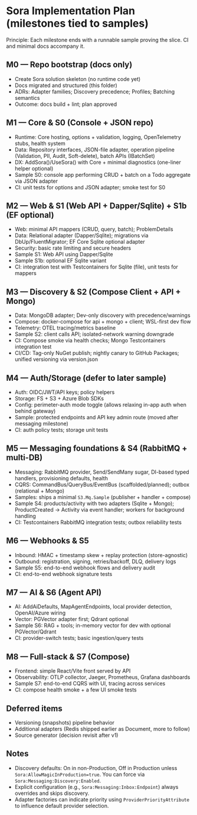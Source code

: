 # Sora Implementation Plan (milestones tied to samples)

Principle: Each milestone ends with a runnable sample proving the slice. CI and minimal docs accompany it.

## M0 — Repo bootstrap (docs only)
- Create Sora solution skeleton (no runtime code yet)
- Docs migrated and structured (this folder)
- ADRs: Adapter families; Discovery precedence; Profiles; Batching semantics
- Outcome: docs build + lint; plan approved

## M1 — Core & S0 (Console + JSON repo)
- Runtime: Core hosting, options + validation, logging, OpenTelemetry stubs, health system
- Data: Repository interfaces, JSON-file adapter, operation pipeline (Validation, PII, Audit, Soft-delete), batch APIs (IBatchSet)
- DX: AddSora()/UseSora() with Core + minimal diagnostics (one-liner helper optional)
- Sample S0: console app performing CRUD + batch on a Todo aggregate via JSON adapter
- CI: unit tests for options and JSON adapter; smoke test for S0

## M2 — Web & S1 (Web API + Dapper/Sqlite) + S1b (EF optional)
- Web: minimal API mappers (CRUD, query, batch); ProblemDetails
- Data: Relational adapter (Dapper/Sqlite); migrations via DbUp/FluentMigrator; EF Core Sqlite optional adapter
- Security: basic rate limiting and secure headers
- Sample S1: Web API using Dapper/Sqlite
- Sample S1b: optional EF Sqlite variant
- CI: integration test with Testcontainers for Sqlite (file), unit tests for mappers

## M3 — Discovery & S2 (Compose Client + API + Mongo)
- Data: MongoDB adapter; Dev-only discovery with precedence/warnings
- Compose: docker-compose for api + mongo + client; WSL-first dev flow
- Telemetry: OTEL tracing/metrics baseline
- Sample S2: client calls API; isolated-network warning downgrade
- CI: Compose smoke via health checks; Mongo Testcontainers integration test
 - CI/CD: Tag-only NuGet publish; nightly canary to GitHub Packages; unified versioning via version.json

## M4 — Auth/Storage (defer to later sample)
- Auth: OIDC/JWT/API keys; policy helpers
- Storage: FS + S3 + Azure Blob SDKs
- Config: perimeter-auth mode toggle (allows relaxing in-app auth when behind gateway)
- Sample: protected endpoints and API key admin route (moved after messaging milestone)
- CI: auth policy tests; storage unit tests

## M5 — Messaging foundations & S4 (RabbitMQ + multi-DB)
- Messaging: RabbitMQ provider, Send/SendMany sugar, DI-based typed handlers, provisioning defaults, health
- CQRS: CommandBus/QueryBus/EventBus (scaffolded/planned); outbox (relational + Mongo)
- Samples: ships a minimal `S3.Mq.Sample` (publisher + handler + compose)
- Sample S4: products/activity with two adapters (Sqlite + Mongo); ProductCreated → Activity via event handler; workers for background handling
- CI: Testcontainers RabbitMQ integration tests; outbox reliability tests

## M6 — Webhooks & S5
- Inbound: HMAC + timestamp skew + replay protection (store-agnostic)
- Outbound: registration, signing, retries/backoff, DLQ, delivery logs
- Sample S5: end-to-end webhook flows and delivery audit
- CI: end-to-end webhook signature tests

## M7 — AI & S6 (Agent API)
- AI: AddAiDefaults, MapAgentEndpoints, local provider detection, OpenAI/Azure wiring
- Vector: PGVector adapter first; Qdrant optional
- Sample S6: RAG + tools; in-memory vector for dev with optional PGVector/Qdrant
- CI: provider-switch tests; basic ingestion/query tests

## M8 — Full-stack & S7 (Compose)
- Frontend: simple React/Vite front served by API
- Observability: OTLP collector, Jaeger, Prometheus, Grafana dashboards
- Sample S7: end-to-end CQRS with UI, tracing across services
- CI: compose health smoke + a few UI smoke tests

## Deferred items
- Versioning (snapshots) pipeline behavior
- Additional adapters (Redis shipped earlier as Document, more to follow)
- Source generator (decision revisit after v1)

## Notes
- Discovery defaults: On in non-Production, Off in Production unless `Sora:AllowMagicInProduction=true`. You can force via `Sora:Messaging:Discovery:Enabled`.
- Explicit configuration (e.g., `Sora:Messaging:Inbox:Endpoint`) always overrides and skips discovery.
- Adapter factories can indicate priority using `ProviderPriorityAttribute` to influence default provider selection.
